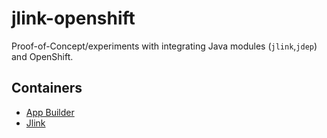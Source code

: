 # jlink-openshift

Proof-of-Concept/experiments with integrating Java modules (`jlink`,`jdep`)
and OpenShift.

## Containers

 * [App Builder](buildapp/README.md)
 * [Jlink](jlink/README.md)
